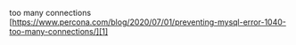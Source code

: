 too many connections 
[https://www.percona.com/blog/2020/07/01/preventing-mysql-error-1040-too-many-connections/][1]

[1]:	https://www.percona.com/blog/2020/07/01/preventing-mysql-error-1040-too-many-connections/